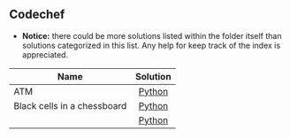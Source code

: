 ## Codechef

* **Notice:** there could be more solutions listed within the folder itself than solutions categorized in this list. 
Any help for keep track of the index is appreciated. 

|    Name  |  Solution        |
|----------|:----------------:|
|ATM|[Python](atm.py)|
|Black cells in a chessboard|[Python](blackcel.py)|
||[Python](.py)|